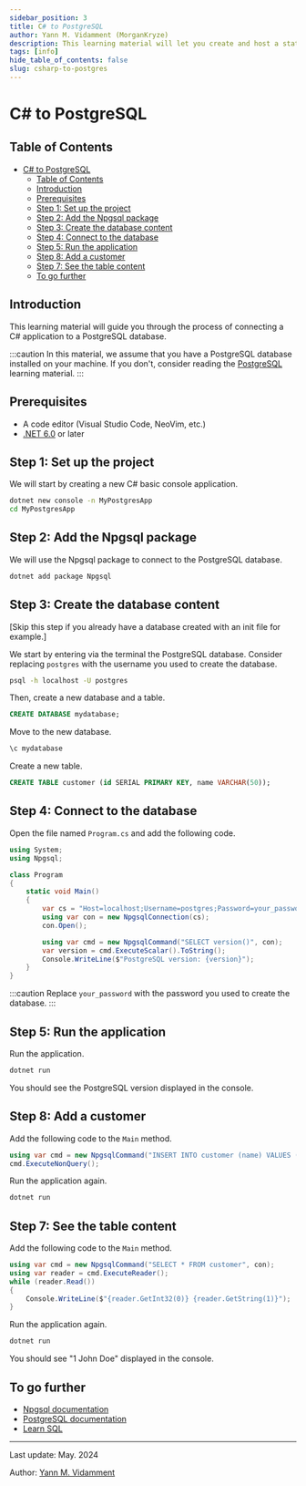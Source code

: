 ```yaml
---
sidebar_position: 3
title: C# to PostgreSQL
author: Yann M. Vidamment (MorganKryze)
description: This learning material will let you create and host a static website for your documentation. The tool is developed for a C# project but can be used for any other project as the articles are written in markdown.
tags: [info]
hide_table_of_contents: false
slug: csharp-to-postgres
---
```


# C# to PostgreSQL

## Table of Contents

- [C# to PostgreSQL](#c-to-postgresql)
  - [Table of Contents](#table-of-contents)
  - [Introduction](#introduction)
  - [Prerequisites](#prerequisites)
  - [Step 1: Set up the project](#step-1-set-up-the-project)
  - [Step 2: Add the Npgsql package](#step-2-add-the-npgsql-package)
  - [Step 3: Create the database content](#step-3-create-the-database-content)
  - [Step 4: Connect to the database](#step-4-connect-to-the-database)
  - [Step 5: Run the application](#step-5-run-the-application)
  - [Step 8: Add a customer](#step-8-add-a-customer)
  - [Step 7: See the table content](#step-7-see-the-table-content)
  - [To go further](#to-go-further)

## Introduction

This learning material will guide you through the process of connecting a C# application to a PostgreSQL database.

:::caution
In this material, we assume that you have a PostgreSQL database installed on your machine. If you don't, consider reading the [PostgreSQL](postgres-docker.md) learning material.
:::

## Prerequisites

- A code editor (Visual Studio Code, NeoVim, etc.)
- [.NET 6.0](https://dotnet.microsoft.com/download) or later

## Step 1: Set up the project

We will start by creating a new C# basic console application.

```bash
dotnet new console -n MyPostgresApp
cd MyPostgresApp
```

## Step 2: Add the Npgsql package

We will use the Npgsql package to connect to the PostgreSQL database.

```bash
dotnet add package Npgsql
```

## Step 3: Create the database content

[Skip this step if you already have a database created with an init file for example.]

We start by entering via the terminal the PostgreSQL database. Consider replacing `postgres` with the username you used to create the database.

```bash
psql -h localhost -U postgres
```

Then, create a new database and a table.

```sql
CREATE DATABASE mydatabase;
```

Move to the new database.

```sql
\c mydatabase
```

Create a new table.

```sql
CREATE TABLE customer (id SERIAL PRIMARY KEY, name VARCHAR(50));
```

## Step 4: Connect to the database

Open the file named `Program.cs` and add the following code.

```csharp
using System;
using Npgsql;

class Program
{
    static void Main()
    {
        var cs = "Host=localhost;Username=postgres;Password=your_password;Database=mydatabase";
        using var con = new NpgsqlConnection(cs);
        con.Open();

        using var cmd = new NpgsqlCommand("SELECT version()", con);
        var version = cmd.ExecuteScalar().ToString();
        Console.WriteLine($"PostgreSQL version: {version}");
    }
}
```

:::caution
Replace `your_password` with the password you used to create the database.
:::

## Step 5: Run the application

Run the application.

```bash
dotnet run
```

You should see the PostgreSQL version displayed in the console.

## Step 8: Add a customer

Add the following code to the `Main` method.

```csharp
using var cmd = new NpgsqlCommand("INSERT INTO customer (name) VALUES ('John Doe')", con);
cmd.ExecuteNonQuery();
```

Run the application again.

```bash
dotnet run
```

## Step 7: See the table content

Add the following code to the `Main` method.

```csharp
using var cmd = new NpgsqlCommand("SELECT * FROM customer", con);
using var reader = cmd.ExecuteReader();
while (reader.Read())
{
    Console.WriteLine($"{reader.GetInt32(0)} {reader.GetString(1)}");
}
```

Run the application again.

```bash
dotnet run
```

You should see "1 John Doe" displayed in the console.

## To go further

- [Npgsql documentation](https://www.npgsql.org/doc/index.html)
- [PostgreSQL documentation](https://www.postgresql.org/docs/current/index.html)
- [Learn SQL](https://roadmap.sh/sql)

---

Last update: May. 2024

Author: [Yann M. Vidamment](https://github.com/MorganKryze)
